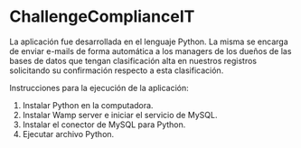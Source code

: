 # ChallengeComplianceIT
La aplicación fue desarrollada en el lenguaje Python. La misma se encarga de enviar e-mails de forma automática a los managers de los dueños de las bases de datos que tengan clasificación alta en nuestros registros solicitando su confirmación respecto a esta clasificación.

Instrucciones para la ejecución de la aplicación:
1)	Instalar Python en la computadora.
2)	Instalar Wamp server e iniciar el servicio de MySQL.
3)	Instalar el conector de MySQL para Python.
4)  Ejecutar archivo Python.
